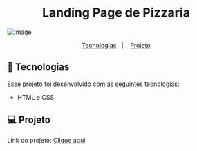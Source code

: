 
<h1 align="center"> Landing Page de Pizzaria </h1>

![image](https://github.com/moisesBarsoti/landingPage-Pizzaria/assets/146322015/d7c88c0d-3eb5-4464-bf7f-6d1312134437)


<p align="center">
  <a href="#-tecnologias">Tecnologias</a>&nbsp;&nbsp;&nbsp;|&nbsp;&nbsp;&nbsp;
  <a href="#-projeto">Projeto</a>

<br>

## 🚀 Tecnologias

Esse projeto foi desenvolvido com as seguintes tecnologias:

- HTML e CSS


## 💻 Projeto

<p>Link do projeto: <a href="https://moisesbarsoti.github.io/landingPage-Pizzaria/">Clique aqui</a><p>
